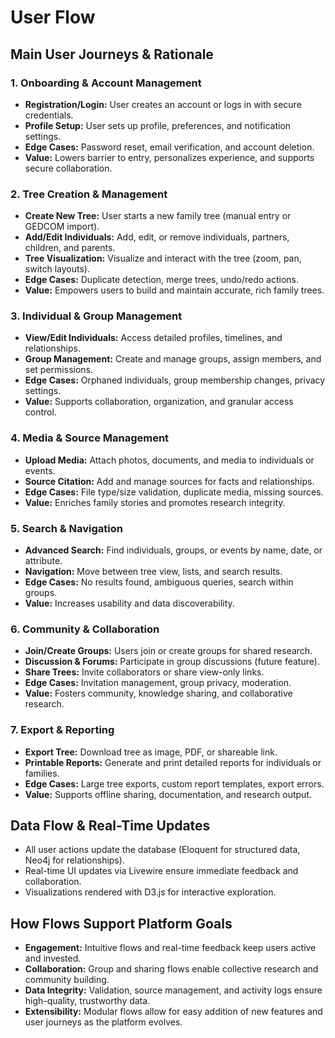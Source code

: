 # User Flow

## Main User Journeys & Rationale

### 1. Onboarding & Account Management
- **Registration/Login:** User creates an account or logs in with secure credentials.
- **Profile Setup:** User sets up profile, preferences, and notification settings.
- **Edge Cases:** Password reset, email verification, and account deletion.
- **Value:** Lowers barrier to entry, personalizes experience, and supports secure collaboration.

### 2. Tree Creation & Management
- **Create New Tree:** User starts a new family tree (manual entry or GEDCOM import).
- **Add/Edit Individuals:** Add, edit, or remove individuals, partners, children, and parents.
- **Tree Visualization:** Visualize and interact with the tree (zoom, pan, switch layouts).
- **Edge Cases:** Duplicate detection, merge trees, undo/redo actions.
- **Value:** Empowers users to build and maintain accurate, rich family trees.

### 3. Individual & Group Management
- **View/Edit Individuals:** Access detailed profiles, timelines, and relationships.
- **Group Management:** Create and manage groups, assign members, and set permissions.
- **Edge Cases:** Orphaned individuals, group membership changes, privacy settings.
- **Value:** Supports collaboration, organization, and granular access control.

### 4. Media & Source Management
- **Upload Media:** Attach photos, documents, and media to individuals or events.
- **Source Citation:** Add and manage sources for facts and relationships.
- **Edge Cases:** File type/size validation, duplicate media, missing sources.
- **Value:** Enriches family stories and promotes research integrity.

### 5. Search & Navigation
- **Advanced Search:** Find individuals, groups, or events by name, date, or attribute.
- **Navigation:** Move between tree view, lists, and search results.
- **Edge Cases:** No results found, ambiguous queries, search within groups.
- **Value:** Increases usability and data discoverability.

### 6. Community & Collaboration
- **Join/Create Groups:** Users join or create groups for shared research.
- **Discussion & Forums:** Participate in group discussions (future feature).
- **Share Trees:** Invite collaborators or share view-only links.
- **Edge Cases:** Invitation management, group privacy, moderation.
- **Value:** Fosters community, knowledge sharing, and collaborative research.

### 7. Export & Reporting
- **Export Tree:** Download tree as image, PDF, or shareable link.
- **Printable Reports:** Generate and print detailed reports for individuals or families.
- **Edge Cases:** Large tree exports, custom report templates, export errors.
- **Value:** Supports offline sharing, documentation, and research output.

## Data Flow & Real-Time Updates
- All user actions update the database (Eloquent for structured data, Neo4j for relationships).
- Real-time UI updates via Livewire ensure immediate feedback and collaboration.
- Visualizations rendered with D3.js for interactive exploration.

## How Flows Support Platform Goals
- **Engagement:** Intuitive flows and real-time feedback keep users active and invested.
- **Collaboration:** Group and sharing flows enable collective research and community building.
- **Data Integrity:** Validation, source management, and activity logs ensure high-quality, trustworthy data.
- **Extensibility:** Modular flows allow for easy addition of new features and user journeys as the platform evolves. 